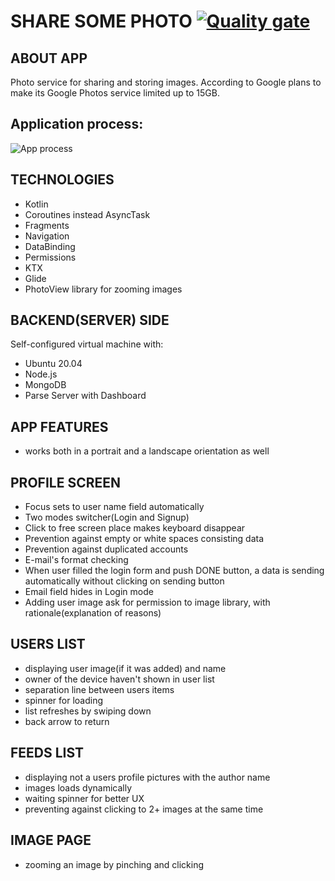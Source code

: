 # SHARE SOME PHOTO [![Quality gate](https://sonarcloud.io/api/project_badges/quality_gate?project=Harnet69_shareSomePhotos)](https://sonarcloud.io/dashboard?id=Harnet69_shareSomePhotos)

## ABOUT APP
Photo service for sharing and storing images. According to Google plans to make its Google Photos service limited up to 15GB.

## Application process:
![App process](https://github.com/Harnet69/shareSomePhotos/blob/master/app/GitHubMediaFiles/video.gif)

## TECHNOLOGIES
- Kotlin
- Coroutines instead AsyncTask
- Fragments
- Navigation
- DataBinding
- Permissions
- KTX
- Glide
- PhotoView library for zooming images

## BACKEND(SERVER) SIDE
Self-configured virtual machine with:
- Ubuntu 20.04
- Node.js
- MongoDB
- Parse Server with Dashboard

## APP FEATURES
- works both in a portrait and a landscape orientation as well

## PROFILE SCREEN
- Focus sets to user name field automatically 
- Two modes switcher(Login and Signup)
- Click to free screen place makes keyboard disappear
- Prevention against empty or white spaces consisting data
- Prevention against duplicated accounts
- E-mail's format checking
- When user filled the login form and push DONE button, a data is sending automatically without clicking on sending button
- Email field hides in Login mode
- Adding user image ask for permission to image library, with rationale(explanation of reasons)

## USERS LIST
- displaying user image(if it was added) and name
- owner of the device haven't shown in user list
- separation line between users items
- spinner for loading
- list refreshes by swiping down
- back arrow to return

## FEEDS LIST
- displaying not a users profile pictures with the author name
- images loads dynamically
- waiting spinner for better UX
- preventing against clicking to 2+ images at the same time

## IMAGE PAGE
- zooming an image by pinching and clicking
